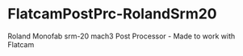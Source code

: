 # FlatcamPostPrc-RolandSrm20
Roland Monofab srm-20 mach3 Post Processor - Made to work with Flatcam
